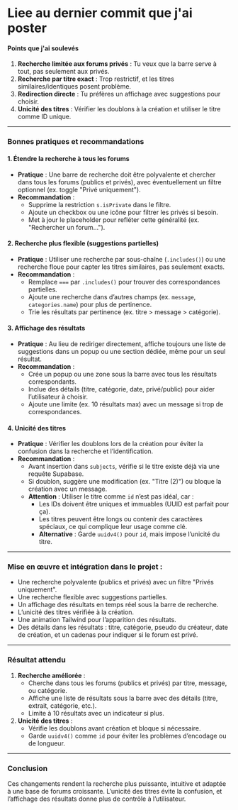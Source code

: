 # Liee au dernier commit que j'ai poster

#### Points que j'ai soulevés
1. **Recherche limitée aux forums privés** : Tu veux que la barre serve à tout, pas seulement aux privés.
2. **Recherche par titre exact** : Trop restrictif, et les titres similaires/identiques posent problème.
3. **Redirection directe** : Tu préfères un affichage avec suggestions pour choisir.
4. **Unicité des titres** : Vérifier les doublons à la création et utiliser le titre comme ID unique.

---

### Bonnes pratiques et recommandations

#### 1. Étendre la recherche à tous les forums
- **Pratique** : Une barre de recherche doit être polyvalente et chercher dans tous les forums (publics et privés), avec éventuellement un filtre optionnel (ex. toggle "Privé uniquement").
- **Recommandation** :
  - Supprime la restriction `s.isPrivate` dans le filtre.
  - Ajoute un checkbox ou une icône pour filtrer les privés si besoin.
  - Met à jour le placeholder pour refléter cette généralité (ex. "Rechercher un forum...").

#### 2. Recherche plus flexible (suggestions partielles)
- **Pratique** : Utiliser une recherche par sous-chaîne (`.includes()`) ou une recherche floue pour capter les titres similaires, pas seulement exacts.
- **Recommandation** :
  - Remplace `===` par `.includes()` pour trouver des correspondances partielles.
  - Ajoute une recherche dans d’autres champs (ex. `message`, `categories.name`) pour plus de pertinence.
  - Trie les résultats par pertinence (ex. titre > message > catégorie).

#### 3. Affichage des résultats
- **Pratique** : Au lieu de rediriger directement, affiche toujours une liste de suggestions dans un popup ou une section dédiée, même pour un seul résultat.
- **Recommandation** :
  - Crée un popup ou une zone sous la barre avec tous les résultats correspondants.
  - Inclue des détails (titre, catégorie, date, privé/public) pour aider l’utilisateur à choisir.
  - Ajoute une limite (ex. 10 résultats max) avec un message si trop de correspondances.

#### 4. Unicité des titres
- **Pratique** : Vérifier les doublons lors de la création pour éviter la confusion dans la recherche et l’identification.
- **Recommandation** :
  - Avant insertion dans `subjects`, vérifie si le titre existe déjà via une requête Supabase.
  - Si doublon, suggère une modification (ex. "Titre (2)") ou bloque la création avec un message.
  - **Attention** : Utiliser le titre comme `id` n’est pas idéal, car :
    - Les IDs doivent être uniques et immuables (UUID est parfait pour ça).
    - Les titres peuvent être longs ou contenir des caractères spéciaux, ce qui complique leur usage comme clé.
    - **Alternative** : Garde `uuidv4()` pour `id`, mais impose l’unicité du titre.

---

### Mise en œuvre et intégration dans le projet :

- Une recherche polyvalente (publics et privés) avec un filtre "Privés uniquement".
- Une recherche flexible avec suggestions partielles.
- Un affichage des résultats en temps réel sous la barre de recherche.
- L’unicité des titres vérifiée à la création.
- Une animation Tailwind pour l’apparition des résultats.
- Des détails dans les résultats : titre, catégorie, pseudo du créateur, date de création, et un cadenas pour indiquer si le forum est privé.

----
### Résultat attendu
1. **Recherche améliorée** :
   - Cherche dans tous les forums (publics et privés) par titre, message, ou catégorie.
   - Affiche une liste de résultats sous la barre avec des détails (titre, extrait, catégorie, etc.).
   - Limite à 10 résultats avec un indicateur si plus.
2. **Unicité des titres** :
   - Vérifie les doublons avant création et bloque si nécessaire.
   - Garde `uuidv4()` comme `id` pour éviter les problèmes d’encodage ou de longueur.

---

### Conclusion
Ces changements rendent la recherche plus puissante, intuitive et adaptée à une base de forums croissante. L’unicité des titres évite la confusion, et l’affichage des résultats donne plus de contrôle à l’utilisateur.